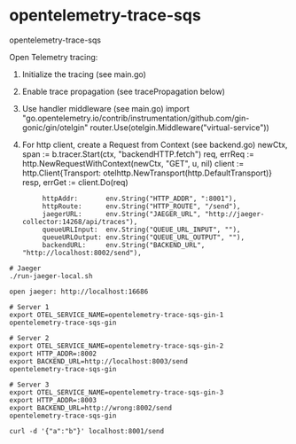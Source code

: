 # opentelemetry-trace-sqs
opentelemetry-trace-sqs

Open Telemetry tracing:

1) Initialize the tracing (see main.go)
2) Enable trace propagation (see tracePropagation below)
3) Use handler middleware (see main.go)
   import "go.opentelemetry.io/contrib/instrumentation/github.com/gin-gonic/gin/otelgin"
   router.Use(otelgin.Middleware("virtual-service"))
4) For http client, create a Request from Context (see backend.go)
   newCtx, span := b.tracer.Start(ctx, "backendHTTP.fetch")
   req, errReq := http.NewRequestWithContext(newCtx, "GET", u, nil)
   client := http.Client{Transport: otelhttp.NewTransport(http.DefaultTransport)}
   resp, errGet := client.Do(req)


			httpAddr:       env.String("HTTP_ADDR", ":8001"),
			httpRoute:      env.String("HTTP_ROUTE", "/send"),
			jaegerURL:      env.String("JAEGER_URL", "http://jaeger-collector:14268/api/traces"),
			queueURLInput:  env.String("QUEUE_URL_INPUT", ""),
			queueURLOutput: env.String("QUEUE_URL_OUTPUT", ""),
			backendURL:     env.String("BACKEND_URL", "http://localhost:8002/send"),


```
# Jaeger
./run-jaeger-local.sh

open jaeger: http://localhost:16686

# Server 1
export OTEL_SERVICE_NAME=opentelemetry-trace-sqs-gin-1
opentelemetry-trace-sqs-gin

# Server 2
export OTEL_SERVICE_NAME=opentelemetry-trace-sqs-gin-2
export HTTP_ADDR=:8002
export BACKEND_URL=http://localhost:8003/send
opentelemetry-trace-sqs-gin

# Server 3
export OTEL_SERVICE_NAME=opentelemetry-trace-sqs-gin-3
export HTTP_ADDR=:8003
export BACKEND_URL=http://wrong:8002/send
opentelemetry-trace-sqs-gin

curl -d '{"a":"b"}' localhost:8001/send
```